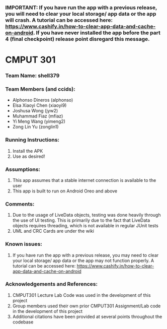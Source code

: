 ### IMPORTANT: If you have run the app with a previous release, you will need to clear your local storage/ app data or the app will crash. A tutorial can be accessed here: https://www.cashify.in/how-to-clear-app-data-and-cache-on-android. If you have never installed the app before the part 4 (final checkpoint) release point disregard this message. 

# CMPUT 301
### Team Name: shell379
### Team Members (and ccids):
* Alphonso Dineros (alphonso)
* Elsa Xiaoyi Chen (xiaoyi9)
* Joshusa Wong (jyw2)
* Muhammad Fiaz (mfiaz)
* Yi Meng Wang (yimeng2)
* Zong Lin Yu (zonglin1)

### Running Instructions:
1. Install the APK
2. Use as desired!

### Assumptions:
1. This app assumes that a stable internet connection is available to the user
2. This app is built to run on Android Oreo and above

### Comments:
1. Due to the usage of LiveData objects, testing was done heavily through the use of UI testing. This is primarily due to the fact that LiveData objects requires threading, which is not available in regular JUnit tests
3. UML and CRC Cards are under the wiki

### Known issues:
1. If you have run the app with a previous release, you may need to clear your local storage/ app data or the app may not function properly. A tutorial can be accessed here: https://www.cashify.in/how-to-clear-app-data-and-cache-on-android 

### Acknowledgements and References:
1. CMPUT301 Lecture Lab Code was used in the development of this project
2. Group members used their own prior CMPUT301 Assignment/Lab code in the development of this project
2. Additional citations have been provided at several points throughout the codebase
